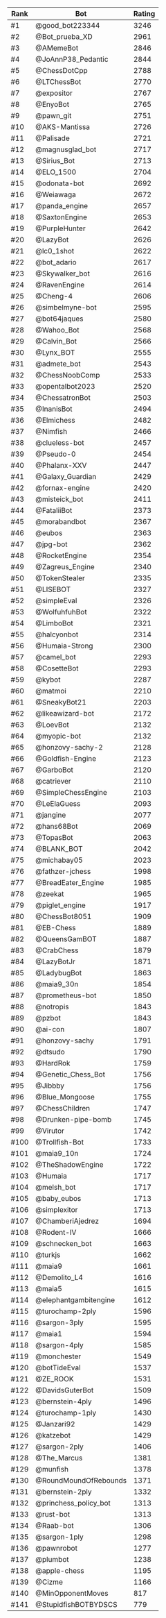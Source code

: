 Rank|Bot|Rating
---|---|---
#1|@good_bot223344|3246
#2|@Bot_prueba_XD|2961
#3|@AMemeBot|2846
#4|@JoAnnP38_Pedantic|2844
#5|@ChessDotCpp|2788
#6|@LTChessBot|2770
#7|@expositor|2767
#8|@EnyoBot|2765
#9|@pawn_git|2751
#10|@AKS-Mantissa|2726
#11|@Palisade|2721
#12|@magnusglad_bot|2717
#13|@Sirius_Bot|2713
#14|@ELO_1500|2704
#15|@odonata-bot|2692
#16|@Weiawaga|2672
#17|@panda_engine|2657
#18|@SaxtonEngine|2653
#19|@PurpleHunter|2642
#20|@LazyBot|2626
#21|@lc0_1shot|2622
#22|@bot_adario|2617
#23|@Skywalker_bot|2616
#24|@RavenEngine|2614
#25|@Cheng-4|2606
#26|@simbelmyne-bot|2595
#27|@bot64jaques|2580
#28|@Wahoo_Bot|2568
#29|@Calvin_Bot|2566
#30|@Lynx_BOT|2555
#31|@admete_bot|2543
#32|@ChessNoobComp|2533
#33|@opentalbot2023|2520
#34|@ChessatronBot|2503
#35|@InanisBot|2494
#36|@Elmichess|2482
#37|@Nimfish|2466
#38|@clueless-bot|2457
#39|@Pseudo-0|2454
#40|@Phalanx-XXV|2447
#41|@Galaxy_Guardian|2429
#42|@fornax-engine|2420
#43|@misteick_bot|2411
#44|@FataliiBot|2373
#45|@morabandbot|2367
#46|@eubos|2363
#47|@jpg-bot|2362
#48|@RocketEngine|2354
#49|@Zagreus_Engine|2340
#50|@TokenStealer|2335
#51|@LISEBOT|2327
#52|@simpleEval|2326
#53|@WolfuhfuhBot|2322
#54|@LimboBot|2321
#55|@halcyonbot|2314
#56|@Humaia-Strong|2300
#57|@camel_bot|2293
#58|@CosetteBot|2293
#59|@kybot|2287
#60|@matmoi|2210
#61|@SneakyBot21|2203
#62|@likeawizard-bot|2172
#63|@LoevBot|2132
#64|@myopic-bot|2132
#65|@honzovy-sachy-2|2128
#66|@Goldfish-Engine|2123
#67|@GarboBot|2120
#68|@catriever|2110
#69|@SimpleChessEngine|2103
#70|@LeElaGuess|2093
#71|@jangine|2077
#72|@hans68Bot|2069
#73|@TopasBot|2063
#74|@BLANK_BOT|2042
#75|@michabay05|2023
#76|@fathzer-jchess|1998
#77|@BreadEater_Engine|1985
#78|@zeekat|1965
#79|@piglet_engine|1917
#80|@ChessBot8051|1909
#81|@EB-Chess|1889
#82|@QueensGamBOT|1887
#83|@CrabChess|1879
#84|@LazyBotJr|1871
#85|@LadybugBot|1863
#86|@maia9_30n|1854
#87|@prometheus-bot|1850
#88|@notropis|1843
#89|@pzbot|1843
#90|@ai-con|1807
#91|@honzovy-sachy|1791
#92|@dtsudo|1790
#93|@HardRok|1759
#94|@Genetic_Chess_Bot|1756
#95|@Jibbby|1756
#96|@Blue_Mongoose|1755
#97|@ChessChildren|1747
#98|@Drunken-pipe-bomb|1745
#99|@Virutor|1742
#100|@Trollfish-Bot|1733
#101|@maia9_10n|1724
#102|@TheShadowEngine|1722
#103|@Humaia|1717
#104|@melsh_bot|1717
#105|@baby_eubos|1713
#106|@simplexitor|1713
#107|@ChamberiAjedrez|1694
#108|@Rodent-IV|1666
#109|@schnecken_bot|1663
#110|@turkjs|1662
#111|@maia9|1661
#112|@Demolito_L4|1616
#113|@maia5|1615
#114|@elephantgambitengine|1612
#115|@turochamp-2ply|1596
#116|@sargon-3ply|1595
#117|@maia1|1594
#118|@sargon-4ply|1585
#119|@monchester|1549
#120|@botTideEval|1537
#121|@ZE_ROOK|1531
#122|@DavidsGuterBot|1509
#123|@bernstein-4ply|1496
#124|@turochamp-1ply|1430
#125|@Janzari92|1429
#126|@katzebot|1429
#127|@sargon-2ply|1406
#128|@The_Marcus|1381
#129|@munfish|1378
#130|@RoundMoundOfRebounds|1371
#131|@bernstein-2ply|1332
#132|@princhess_policy_bot|1313
#133|@rust-bot|1313
#134|@Raab-bot|1306
#135|@sargon-1ply|1298
#136|@pawnrobot|1277
#137|@plumbot|1238
#138|@apple-chess|1195
#139|@Cizme|1166
#140|@MinOpponentMoves|817
#141|@StupidfishBOTBYDSCS|779
